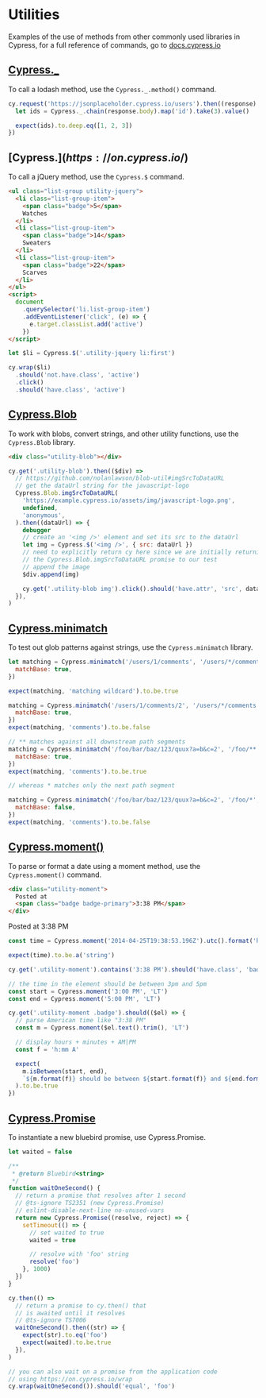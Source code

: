 # Utilities

Examples of the use of methods from other commonly used libraries in Cypress, for a full reference of commands, go to [docs.cypress.io](https://on.cypress.io)

<!-- prettier-ignore-start -->
## [Cypress._](https://on.cypress.io/_)
<!-- prettier-ignore-end -->

To call a lodash method, use the `Cypress._.method()` command.

<!-- fiddle lodash -->

```js
cy.request('https://jsonplaceholder.cypress.io/users').then((response) => {
  let ids = Cypress._.chain(response.body).map('id').take(3).value()

  expect(ids).to.deep.eq([1, 2, 3])
})
```

<!-- fiddle-end -->

<!-- prettier-ignore-start -->
## [Cypress.$](https://on.cypress.io/$)
<!-- prettier-ignore-end -->

To call a jQuery method, use the `Cypress.$` command.

<!-- fiddle jQuery -->

```html
<ul class="list-group utility-jquery">
  <li class="list-group-item">
    <span class="badge">5</span>
    Watches
  </li>
  <li class="list-group-item">
    <span class="badge">14</span>
    Sweaters
  </li>
  <li class="list-group-item">
    <span class="badge">22</span>
    Scarves
  </li>
</ul>
<script>
  document
    .querySelector('li.list-group-item')
    .addEventListener('click', (e) => {
      e.target.classList.add('active')
    })
</script>
```

```js
let $li = Cypress.$('.utility-jquery li:first')

cy.wrap($li)
  .should('not.have.class', 'active')
  .click()
  .should('have.class', 'active')
```

<!-- fiddle-end -->

## [Cypress.Blob](https://on.cypress.io/blob)

To work with blobs, convert strings, and other utility functions, use the `Cypress.Blob` library.

<!-- fiddle blob -->

```html
<div class="utility-blob"></div>
```

```js
cy.get('.utility-blob').then(($div) =>
  // https://github.com/nolanlawson/blob-util#imgSrcToDataURL
  // get the dataUrl string for the javascript-logo
  Cypress.Blob.imgSrcToDataURL(
    'https://example.cypress.io/assets/img/javascript-logo.png',
    undefined,
    'anonymous',
  ).then((dataUrl) => {
    debugger
    // create an '<img />' element and set its src to the dataUrl
    let img = Cypress.$('<img />', { src: dataUrl })
    // need to explicitly return cy here since we are initially returning
    // the Cypress.Blob.imgSrcToDataURL promise to our test
    // append the image
    $div.append(img)

    cy.get('.utility-blob img').click().should('have.attr', 'src', dataUrl)
  }),
)
```

<!-- fiddle-end -->

## [Cypress.minimatch](https://on.cypress.io/minimatch)

To test out glob patterns against strings, use the `Cypress.minimatch` library.

<!-- fiddle minimatch -->

```js
let matching = Cypress.minimatch('/users/1/comments', '/users/*/comments', {
  matchBase: true,
})

expect(matching, 'matching wildcard').to.be.true

matching = Cypress.minimatch('/users/1/comments/2', '/users/*/comments', {
  matchBase: true,
})
expect(matching, 'comments').to.be.false

// ** matches against all downstream path segments
matching = Cypress.minimatch('/foo/bar/baz/123/quux?a=b&c=2', '/foo/**', {
  matchBase: true,
})
expect(matching, 'comments').to.be.true

// whereas * matches only the next path segment

matching = Cypress.minimatch('/foo/bar/baz/123/quux?a=b&c=2', '/foo/*', {
  matchBase: false,
})
expect(matching, 'comments').to.be.false
```

<!-- fiddle-end -->

## [Cypress.moment()](https://on.cypress.io/moment)

To parse or format a date using a moment method, use the `Cypress.moment()` command.

<!-- fiddle moment -->

```html
<div class="utility-moment">
  Posted at
  <span class="badge badge-primary">3:38 PM</span>
</div>
```

<div class="utility-moment"> Posted at
  <span class="badge badge-primary">3:38 PM</span>
</div>

```js
const time = Cypress.moment('2014-04-25T19:38:53.196Z').utc().format('h:mm A')

expect(time).to.be.a('string')

cy.get('.utility-moment').contains('3:38 PM').should('have.class', 'badge')

// the time in the element should be between 3pm and 5pm
const start = Cypress.moment('3:00 PM', 'LT')
const end = Cypress.moment('5:00 PM', 'LT')

cy.get('.utility-moment .badge').should(($el) => {
  // parse American time like "3:38 PM"
  const m = Cypress.moment($el.text().trim(), 'LT')

  // display hours + minutes + AM|PM
  const f = 'h:mm A'

  expect(
    m.isBetween(start, end),
    `${m.format(f)} should be between ${start.format(f)} and ${end.format(f)}`,
  ).to.be.true
})
```

<!-- fiddle-end -->

## [Cypress.Promise](https://on.cypress.io/promise)

To instantiate a new bluebird promise, use Cypress.Promise.

<!-- fiddle promise -->

```js
let waited = false

/**
 * @return Bluebird<string>
 */
function waitOneSecond() {
  // return a promise that resolves after 1 second
  // @ts-ignore TS2351 (new Cypress.Promise)
  // eslint-disable-next-line no-unused-vars
  return new Cypress.Promise((resolve, reject) => {
    setTimeout(() => {
      // set waited to true
      waited = true

      // resolve with 'foo' string
      resolve('foo')
    }, 1000)
  })
}

cy.then(() =>
  // return a promise to cy.then() that
  // is awaited until it resolves
  // @ts-ignore TS7006
  waitOneSecond().then((str) => {
    expect(str).to.eq('foo')
    expect(waited).to.be.true
  }),
)

// you can also wait on a promise from the application code
// using https://on.cypress.io/wrap
cy.wrap(waitOneSecond()).should('equal', 'foo')
```

<!-- fiddle-end -->
